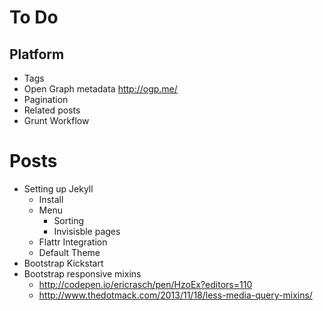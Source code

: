 # To Do

## Platform

- Tags
- Open Graph metadata <http://ogp.me/>
- Pagination
- Related posts
- Grunt Workflow

# Posts

- Setting up Jekyll
  - Install 
  - Menu
     - Sorting
     - Invisisble pages
  - Flattr Integration
  - Default Theme
- Bootstrap Kickstart
- Bootstrap responsive mixins
  - http://codepen.io/ericrasch/pen/HzoEx?editors=110
  - http://www.thedotmack.com/2013/11/18/less-media-query-mixins/
